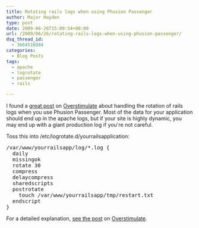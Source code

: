 ```yaml
---
title: Rotating rails logs when using Phusion Passenger
author: Major Hayden
type: post
date: 2009-06-26T15:09:54+00:00
url: /2009/06/26/rotating-rails-logs-when-using-phusion-passenger/
dsq_thread_id:
  - 3664516884
categories:
  - Blog Posts
tags:
  - apache
  - logrotate
  - passenger
  - rails

---
```

I found a [great post][1] on [Overstimulate][2] about handling the rotation of rails logs when you use Phusion Passenger. Most of the data for your application should end up in the apache logs, but if your site is highly dynamic, you may end up with a giant production log if you're not careful.

Toss this into /etc/logrotate.d/yourrailsapplication:

<pre lang="html">/var/www/yourrailsapp/log/*.log {
  daily
  missingok
  rotate 30
  compress
  delaycompress
  sharedscripts
  postrotate
    touch /var/www/yourrailsapp/tmp/restart.txt
  endscript
}</pre>

For a detailed explanation, [see the post][1] on [Overstimulate][2].

 [1]: http://overstimulate.com/articles/logrotate-rails-passenger
 [2]: http://overstimulate.com/
